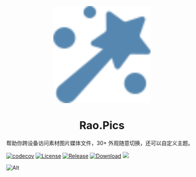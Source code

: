 <p align="center">
    <a herf="https://rao.pics" target="_blank">
        <img width="256" src="./rao-pics.svg" alt="rao.pics logo"/>
    </a>
    <h1 align="center">Rao.Pics</h1>
</p>

帮助你跨设备访问素材图片媒体文件，30+ 外观随意切换，还可以自定义主题。

[![codecov](https://codecov.io/gh/meetqy/rao-pics/graph/badge.svg?token=G9UG6SEOZK)](https://codecov.io/gh/meetqy/rao-pics)
[![License](https://img.shields.io/github/license/rao-pics/core)](https://github.com/rao-pics/core/blob/main/LICENSE)
[![Release](https://img.shields.io/github/v/release/rao-pics/core)](https://github.com/rao-pics/core/releases)
[![Download](https://img.shields.io/github/downloads/rao-pics/core/total)](https://github.com/rao-pics/rao-pics/releases)
<a href="https://app.fossa.com/projects/git%2Bgithub.com%2Fmeetqy%2Frao-pics?ref=badge_small" alt="FOSSA Status"><img src="https://app.fossa.com/api/projects/git%2Bgithub.com%2Fmeetqy%2Frao-pics.svg?type=small"/></a>

![Alt](https://repobeats.axiom.co/api/embed/e9735009c7d58372e055f2875a36283f25a60540.svg "Repobeats analytics image")

##
